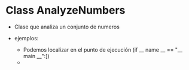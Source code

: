 # Class AnalyzeNumbers

- Clase que analiza un conjunto de numeros

- ejemplos:
    - Podemos localizar en el punto de ejecución (if __ name __ == "__ main __":])
    -